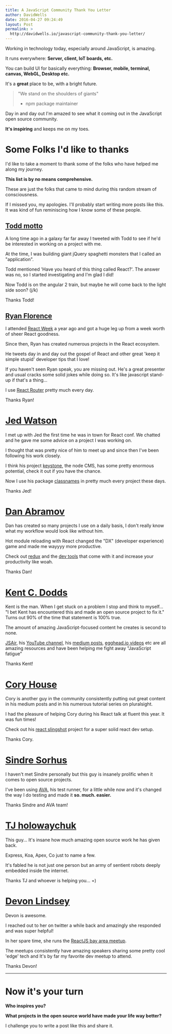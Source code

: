 ```yaml
---
title: A JavaScript Community Thank You Letter
author: DavidWells
date: 2016-04-27 09:24:49
layout: Post
permalink: >
  http://davidwells.io/javascript-community-thank-you-letter/
---
```


Working in technology today, especially around JavaScript, is amazing.

It runs everywhere: **Server, client, IoT boards, etc.**

You can build UI for basically everything: **Browser, mobile, terminal, canvas, WebGL, Desktop etc.**

It's a **great** place to be, with a bright future.

> "We stand on the shoulders of giants"
> - npm package maintainer

Day in and day out I'm amazed to see what it coming out in the JavaScript open source community.

**It's inspiring** and keeps me on my toes.

# Some Folks I'd like to thanks

I'd like to take a moment to thank some of the folks who have helped me along my journey.

**This list is by no means comprehensive.**

These are just the folks that came to mind during this random stream of consciousness.

If I missed you, my apologies. I'll probably start writing more posts like this. It was kind of fun reminiscing how I know some of these people.

## [Todd motto](https://twitter.com/toddmotto)

A long time ago in a galaxy far far away I tweeted with Todd to see if he'd be interested in working on a project with me.

At the time, I was building giant jQuery spaghetti monsters that I called an "application".

Todd mentioned 'Have you heard of this thing called React?'. The answer was no, so I started investigating and I'm glad I did!

Now Todd is on the angular 2 train, but maybe he will come back to the light side soon? (j/k)

Thanks Todd!

## [Ryan Florence](https://twitter.com/ryanflorence)

I attended [React Week](https://reactweek.com/) a year ago and got a huge leg up from a week worth of sheer React goodness.

Since then, Ryan has created numerous projects in the React ecosystem.

He tweets day in and day out the gospel of React and other great 'keep it simple stupid' developer tips that I love!

If you haven't seen Ryan speak, you are missing out. He's a great presenter and usual cracks some solid jokes while doing so. It's like javascript stand-up if that's a thing...

I use [React Router](https://github.com/reactjs/react-router) pretty much every day.

Thanks Ryan!

# [Jed Watson](https://twitter.com/jedwatson)

I met up with Jed the first time he was in town for React conf. We chatted and he gave me some advice on a project I was working on.

I thought that was pretty nice of him to meet up and since then I've been following his work closely.

I think his project [keystone](https://github.com/keystonejs/keystone), the node CMS, has some pretty enormous potential, check it out if you have the chance.

Now I use his package [classnames](https://github.com/JedWatson/classnames) in pretty much every project these days.

Thanks Jed!

#  [Dan Abramov](https://twitter.com/dan_abramov)

Dan has created so many projects I use on a daily basis, I don't really know what my workflow would look like without him.

Hot module reloading with React changed the "DX" (developer experience) game and made me wayyyy more productive.

Check out [redux](https://github.com/reactjs/redux) and the [dev tools](https://github.com/gaearon/redux-devtools) that come with it and increase your productivity like woah.

Thanks Dan!

#  [Kent C. Dodds](https://twitter.com/kentcdodds)

Kent is the man. When I get stuck on a problem I stop and think to myself... "I bet Kent has encountered this and made an open source project to fix it." Turns out 90% of the time that statement is 100% true.

The amount of amazing JavaScript-focused content he creates is second to none.

[JSAir](https://javascriptair.com/), his [YouTube channel](https://www.youtube.com/channel/UCz-BYvuntVRt_VpfR6FKXJw), his [medium posts](https://medium.com/@kentcdodds), [egghead.io videos](https://egghead.io/instructors/kentcdodds) etc are all amazing resources and have been helping me fight away "JavaScript fatigue"

Thanks Kent!

#  [Cory House](https://twitter.com/housecor)

Cory is another guy in the community consistently putting out great content in his medium posts and in his numerous tutorial series on pluralsight.

I had the pleasure of helping Cory during his React talk at fluent this year. It was fun times!

Check out his [react slingshot](https://github.com/coryhouse/react-slingshot) project for a super solid react dev setup.

Thanks Cory.

#  [Sindre Sorhus](https://twitter.com/sindresorhus)

I haven't met Sindre personally but this guy is insanely prolific when it comes to open source projects.

I've been using [AVA](https://github.com/sindresorhus/ava), his test runner, for a little while now and it's changed the way I do testing and made it **so. much. easier.**

Thanks Sindre and AVA team!

#  [TJ holowaychuk](https://twitter.com/tjholowaychuk)

This guy... It's insane how much amazing open source work he has given back.

Express, Koa, Apex, Co just to name a few.

It's fabled he is not just one person but an army of sentient robots deeply embedded inside the internet.

Thanks TJ and whoever is helping you... =)

# [Devon Lindsey](https://twitter.com/devonbl)

Devon is awesome.

I reached out to her on twitter a while back and amazingly she responded and was super helpful!

In her spare time, she runs the [ReactJS bay area meetup](http://www.meetup.com/ReactJS-San-Francisco/).

The meetups consistently have amazing speakers sharing some pretty cool 'edge' tech and It's by far my favorite dev meetup to attend.

Thanks Devon!

----

#  Now it's your turn

**Who inspires you?**

**What projects in the open source world have made your life way better?**

I challenge you to write a post like this and share it.
